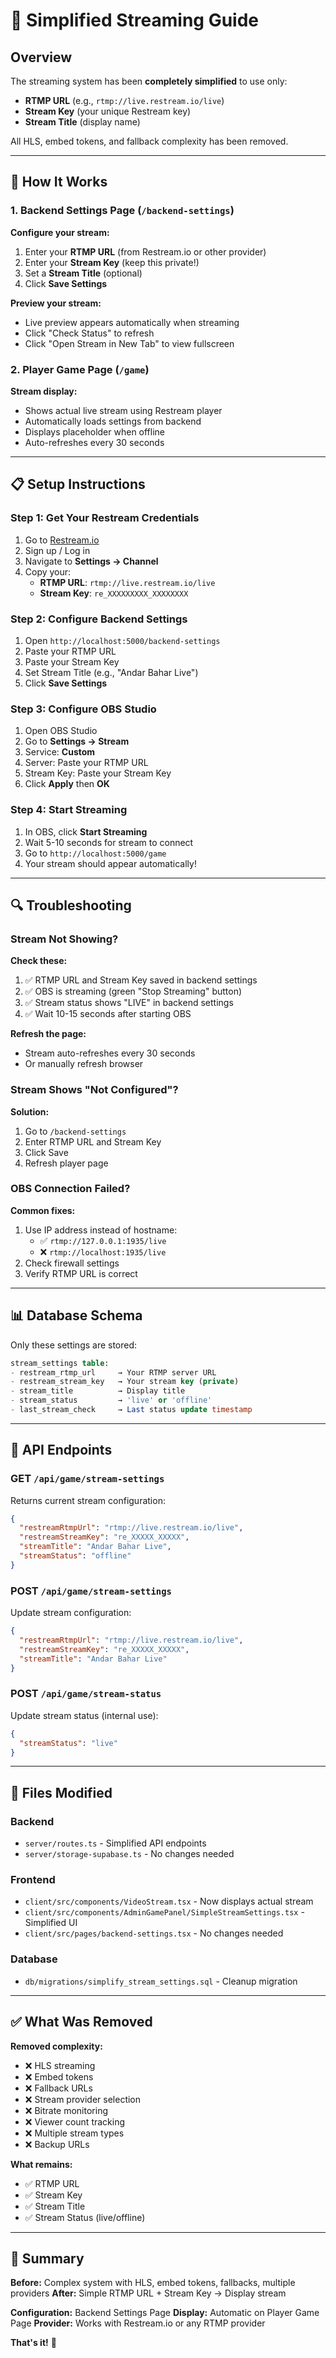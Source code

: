 # 🎥 Simplified Streaming Guide

## Overview

The streaming system has been **completely simplified** to use only:
- **RTMP URL** (e.g., `rtmp://live.restream.io/live`)
- **Stream Key** (your unique Restream key)
- **Stream Title** (display name)

All HLS, embed tokens, and fallback complexity has been removed.

---

## 🔧 How It Works

### 1. Backend Settings Page (`/backend-settings`)

**Configure your stream:**
1. Enter your **RTMP URL** (from Restream.io or other provider)
2. Enter your **Stream Key** (keep this private!)
3. Set a **Stream Title** (optional)
4. Click **Save Settings**

**Preview your stream:**
- Live preview appears automatically when streaming
- Click "Check Status" to refresh
- Click "Open Stream in New Tab" to view fullscreen

### 2. Player Game Page (`/game`)

**Stream display:**
- Shows actual live stream using Restream player
- Automatically loads settings from backend
- Displays placeholder when offline
- Auto-refreshes every 30 seconds

---

## 📋 Setup Instructions

### Step 1: Get Your Restream Credentials

1. Go to [Restream.io](https://restream.io)
2. Sign up / Log in
3. Navigate to **Settings → Channel**
4. Copy your:
   - **RTMP URL**: `rtmp://live.restream.io/live`
   - **Stream Key**: `re_XXXXXXXXX_XXXXXXXX`

### Step 2: Configure Backend Settings

1. Open `http://localhost:5000/backend-settings`
2. Paste your RTMP URL
3. Paste your Stream Key
4. Set Stream Title (e.g., "Andar Bahar Live")
5. Click **Save Settings**

### Step 3: Configure OBS Studio

1. Open OBS Studio
2. Go to **Settings → Stream**
3. Service: **Custom**
4. Server: Paste your RTMP URL
5. Stream Key: Paste your Stream Key
6. Click **Apply** then **OK**

### Step 4: Start Streaming

1. In OBS, click **Start Streaming**
2. Wait 5-10 seconds for stream to connect
3. Go to `http://localhost:5000/game`
4. Your stream should appear automatically!

---

## 🔍 Troubleshooting

### Stream Not Showing?

**Check these:**
1. ✅ RTMP URL and Stream Key saved in backend settings
2. ✅ OBS is streaming (green "Stop Streaming" button)
3. ✅ Stream status shows "LIVE" in backend settings
4. ✅ Wait 10-15 seconds after starting OBS

**Refresh the page:**
- Stream auto-refreshes every 30 seconds
- Or manually refresh browser

### Stream Shows "Not Configured"?

**Solution:**
1. Go to `/backend-settings`
2. Enter RTMP URL and Stream Key
3. Click Save
4. Refresh player page

### OBS Connection Failed?

**Common fixes:**
1. Use IP address instead of hostname:
   - ✅ `rtmp://127.0.0.1:1935/live`
   - ❌ `rtmp://localhost:1935/live`
2. Check firewall settings
3. Verify RTMP URL is correct

---

## 📊 Database Schema

Only these settings are stored:

```sql
stream_settings table:
- restream_rtmp_url     → Your RTMP server URL
- restream_stream_key   → Your stream key (private)
- stream_title          → Display title
- stream_status         → 'live' or 'offline'
- last_stream_check     → Last status update timestamp
```

---

## 🔌 API Endpoints

### GET `/api/game/stream-settings`
Returns current stream configuration:
```json
{
  "restreamRtmpUrl": "rtmp://live.restream.io/live",
  "restreamStreamKey": "re_XXXXX_XXXXX",
  "streamTitle": "Andar Bahar Live",
  "streamStatus": "offline"
}
```

### POST `/api/game/stream-settings`
Update stream configuration:
```json
{
  "restreamRtmpUrl": "rtmp://live.restream.io/live",
  "restreamStreamKey": "re_XXXXX_XXXXX",
  "streamTitle": "Andar Bahar Live"
}
```

### POST `/api/game/stream-status`
Update stream status (internal use):
```json
{
  "streamStatus": "live"
}
```

---

## 📁 Files Modified

### Backend
- `server/routes.ts` - Simplified API endpoints
- `server/storage-supabase.ts` - No changes needed

### Frontend
- `client/src/components/VideoStream.tsx` - Now displays actual stream
- `client/src/components/AdminGamePanel/SimpleStreamSettings.tsx` - Simplified UI
- `client/src/pages/backend-settings.tsx` - No changes needed

### Database
- `db/migrations/simplify_stream_settings.sql` - Cleanup migration

---

## ✅ What Was Removed

**Removed complexity:**
- ❌ HLS streaming
- ❌ Embed tokens
- ❌ Fallback URLs
- ❌ Stream provider selection
- ❌ Bitrate monitoring
- ❌ Viewer count tracking
- ❌ Multiple stream types
- ❌ Backup URLs

**What remains:**
- ✅ RTMP URL
- ✅ Stream Key
- ✅ Stream Title
- ✅ Stream Status (live/offline)

---

## 🎯 Summary

**Before:** Complex system with HLS, embed tokens, fallbacks, multiple providers
**After:** Simple RTMP URL + Stream Key → Display stream

**Configuration:** Backend Settings Page
**Display:** Automatic on Player Game Page
**Provider:** Works with Restream.io or any RTMP provider

**That's it!** 🎉
